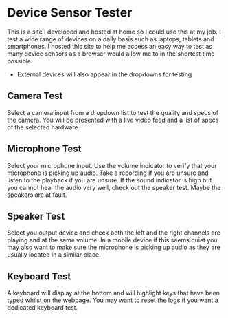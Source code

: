 # Device Sensor Tester
This is a site I developed and hosted at home so I could use this at my job. I test a wide range of devices on a daily basis such as laptops, tablets and smartphones. I hosted this site to help me access an easy way to test as many device sensors as a browser would allow me to in the shortest time possible. 
* External devices will also appear in the dropdowns for testing
## Camera Test
Select a camera input from a dropdown list to test the quality and specs of the camera. You will be presented with a live video feed and a list of specs of the selected hardware. 
## Microphone Test
Select your microphone input. Use the volume indicator to verify that your microphone is picking up audio. Take a recording if you are unsure and listen to the playback if you are unsure. If the sound indicator is high but you cannot hear the audio very well, check out the speaker test. Maybe the speakers are at fault.
## Speaker Test
Select you output device and check both the left and the right channels are playing and at the same volume. In a mobile device if this seems quiet you may also want to make sure the microphone is picking up audio as they are usually located in a similar place.
## Keyboard Test
A keyboard will display at the bottom and will highlight keys that have been typed whilst on the webpage. You may want to reset the logs if you want a dedicated keyboard test.
